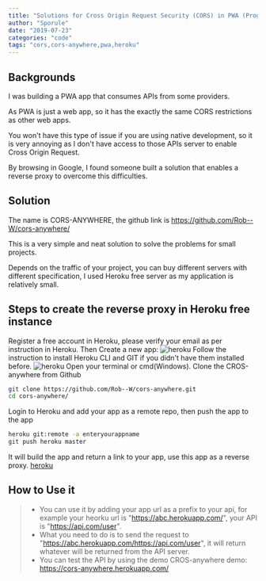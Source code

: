 ```yaml
---
title: "Solutions for Cross Origin Request Security (CORS) in PWA (Progressive Web Apps)"
author: "Sporule"
date: "2019-07-23"
categories: "code"
tags: "cors,cors-anywhere,pwa,heroku"
---
```


## Backgrounds

I was building a PWA app that consumes APIs from some providers.

As PWA is just a web app, so it has the exactly the same CORS restrictions as other web apps.

You won't have this type of issue if you are using native development, so it is very annoying as I don't have access to those APIs server to enable Cross Origin Request.

By browsing in Google, I found someone built a solution that enables a reverse proxy to overcome this difficulties.

## Solution

The name is CORS-ANYWHERE, the github link is https://github.com/Rob--W/cors-anywhere/ 

This is a very simple and neat solution to solve the problems for small projects.

Depends on the traffic of your project, you can buy different servers with different specification, I used Heroku free server as my application is relatively small.

## Steps to create the reverse proxy in Heroku free instance

Register a free account in Heroku, please verify your email as per instruction in Heroku.
Then Create a new app:
![heroku](https://i.imgur.com/IVXFYbt.png)
Follow the instruction to install Heroku CLI and GIT if you didn't have them installed before.
![heroku](https://i.imgur.com/2ovsWYO.png)
Open your terminal or cmd(Windows).
Clone the CROS-anywhere from Github

```bash
git clone https://github.com/Rob--W/cors-anywhere.git
cd cors-anywhere/
```

Login to Heroku and add your app as a remote repo, then push the app to the app

```bash
heroku git:remote -a enteryourappname
git push heroku master
```

It will build the app and return a link to your app, use this app as a reverse proxy.
[heroku](https://i.imgur.com/2ovsWYO.png)

## How to Use it

>- You can use it by adding your app url as a prefix to your api, for example your heorku url is "https://abc.herokuapp.com/", your API is "https://api.com/user".
>- What you need to do is to send the request to "https://abc.herokuapp.com/https://api.com/user", it will return whatever will be returned from the API server.
>- You can test the API by using the demo CROS-anywhere demo: https://cors-anywhere.herokuapp.com/
